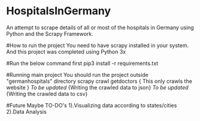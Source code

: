 # HospitalsInGermany
An attempt to scrape details of all or most of the hospitals in Germany using Python and the Scrapy Framework.

#How to run the project
You need to have scrapy installed in your system. And this project was completed using Python 3x

#Run the below command first
pip3 install -r requirements.txt

#Running main project
You should run the project outside "germanhospitals" directory
scrapy crawl getdoctors { This only crawls the website }
*To be updated*                        {Writing the crawled data to json}
*To be updated*                        {Writing the crawled data to csv}


#Future Maybe TO-DO's
1).Visualizing data according to states/cities
2).Data Analysis